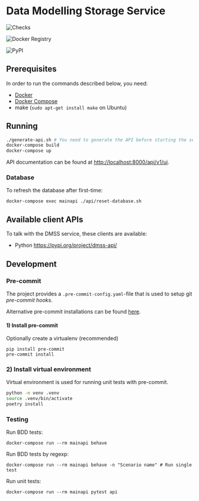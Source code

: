 # Data Modelling Storage Service

![Checks](https://github.com/equinor/data-modelling-storage-service/workflows/Testing/badge.svg)

![Docker Registry](https://github.com/equinor/data-modelling-storage-service/workflows/Publish%20DMSS%20API%20to%20docker%20registry/badge.svg?branch=master)

![PyPI](https://github.com/equinor/data-modelling-storage-service/workflows/Publish%20DMSS%20API%20to%20PyPI/badge.svg)

## Prerequisites

In order to run the commands described below, you need:
- [Docker](https://www.docker.com/) 
- [Docker Compose](https://docs.docker.com/compose/)
- make (`sudo apt-get install make` on Ubuntu)

## Running 

```bash
./generate-api.sh # You need to generate the API before starting the service
docker-compose build
docker-compose up
```

API documentation can be found at [http://localhost:8000/api/v1/ui](http://localhost:8000/api/v1/ui).

### Database

To refresh the database after first-time:

```
docker-compose exec mainapi ./api/reset-database.sh
```

## Available client APIs

To talk with the DMSS service, these clients are available:

* Python https://pypi.org/project/dmss-api/

## Development 

### Pre-commit

The project provides a `.pre-commit-config.yaml`-file that is used to setup git _pre-commit hooks_.

Alternative pre-commit installations can be found [here](https://pre-commit.com/#install).

#### 1) Install pre-commit

Optionally create a virtualenv (recommended)

```shell script
pip install pre-commit
pre-commit install
```

### 2) Install virtual environment 

Virtual environment is used for running unit tests with pre-commit. 

```bash
python -m venv .venv
source .venv/bin/activate
poetry install
```

### Testing

Run BDD tests:

```
docker-compose run --rm mainapi behave
```

Run BDD tests by regexp:

```
docker-compose run --rm mainapi behave -n "Scenario name" # Run single test  
```

Run unit tests:

```
docker-compose run --rm mainapi pytest api
```


